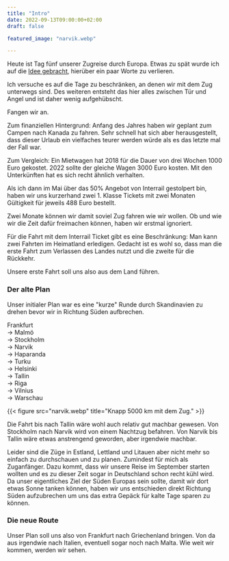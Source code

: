 ```yaml
---
title: "Intro"
date: 2022-09-13T09:00:00+02:00
draft: false

featured_image: "narvik.webp"

---
```


Heute ist Tag fünf unserer Zugreise durch Europa. Etwas zu spät wurde ich auf
die [Idee gebracht](https://twitter.com/arnebahlo/status/1571455029533446148), hierüber ein paar Worte zu verlieren.

Ich versuche es auf die Tage zu beschränken, an denen wir mit dem Zug unterwegs
sind. Des weiteren entsteht das hier alles zwischen Tür und Angel und ist
daher wenig aufgehübscht.

Fangen wir an.

<!--more-->

Zum finanziellen Hintergrund: Anfang des Jahres haben wir geplant zum Campen
nach Kanada zu fahren. Sehr schnell hat sich aber herausgestellt, dass dieser
Urlaub ein vielfaches teurer werden würde als es das letzte mal der Fall war.

Zum Vergleich: Ein Mietwagen hat 2018 für die Dauer von drei Wochen 1000
Euro gekostet. 2022 sollte der gleiche Wagen 3000 Euro kosten. Mit den
Unterkünften hat es sich recht ähnlich verhalten.

Als ich dann im Mai über das 50% Angebot von Interrail gestolpert bin, haben
wir uns kurzerhand zwei 1. Klasse Tickets mit zwei Monaten Gültigkeit für
jeweils 488 Euro bestellt.

Zwei Monate können wir damit soviel Zug fahren wie wir wollen. Ob und wie wir
die Zeit dafür freimachen können, haben wir erstmal ignoriert.

Für die Fahrt mit dem Interrail Ticket gibt es eine Beschränkung: Man kann zwei
Fahrten im Heimatland erledigen. Gedacht ist es wohl so, dass man die erste
Fahrt zum Verlassen des Landes nutzt und die zweite für die Rückkehr.

Unsere erste Fahrt soll uns also aus dem Land führen.

### Der alte Plan

Unser initialer Plan war es eine "kurze" Runde durch Skandinavien zu drehen
bevor wir in Richtung Süden aufbrechen.

Frankfurt \
-> Malmö \
-> Stockholm \
-> Narvik \
-> Haparanda \
-> Turku \
-> Helsinki \
-> Tallin \
-> Riga \
-> Vilnius \
-> Warschau

{{< figure src="narvik.webp" title="Knapp 5000 km mit dem Zug." >}}

Die Fahrt bis nach Tallin wäre wohl auch relativ gut machbar gewesen. Von
Stockholm nach Narvik wird von einem Nachtzug befahren. Von Narvik bis Tallin
wäre etwas anstrengend geworden, aber irgendwie machbar.

Leider sind die Züge in Estland, Lettland und Litauen aber nicht mehr so
einfach zu durchschauen und zu planen. Zumindest für mich als Zuganfänger.
Dazu kommt, dass wir unsere Reise im September starten wollten und es zu dieser
Zeit sogar in Deutschland schon recht kühl wird.
Da unser eigentliches Ziel der Süden Europas sein sollte, damit wir dort etwas
Sonne tanken können, haben wir uns entschieden direkt Richtung Süden
aufzubrechen um uns das extra Gepäck für kalte Tage sparen zu können.

### Die neue Route

Unser Plan soll uns also von Frankfurt nach Griechenland bringen. Von da aus
irgendwie nach Italien, eventuell sogar noch nach Malta. Wie weit wir kommen,
werden wir sehen.
